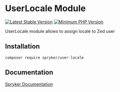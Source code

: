 # UserLocale Module
[![Latest Stable Version](https://poser.pugx.org/spryker/user-locale/v/stable.svg)](https://packagist.org/packages/spryker/user-locale)
[![Minimum PHP Version](https://img.shields.io/badge/php-%3E%3D%208.1-8892BF.svg)](https://php.net/)

UserLocale module allows to assign locale to Zed user

## Installation

```
composer require spryker/user-locale
```

## Documentation

[Spryker Documentation](https://docs.spryker.com)
